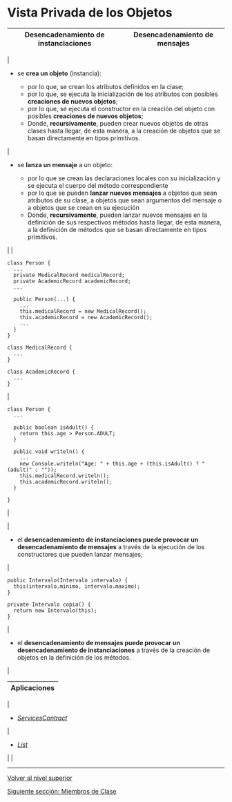 # Vista Privada de los Objetos






| **Desencadenamiento de instanciaciones** | **Desencadenamiento de mensajes** |
| --- | --- |
| 
* se **crea un objeto** (instancia):


	+ por lo que, se crean los atributos definidos en la clase;
	+ por lo que, se ejecuta la inicialización de los atributos con posibles **creaciones de nuevos objetos**;
	+ por lo que, se ejecuta el constructor en la creación del objeto con posibles **creaciones de nuevos objetos**;
	+ Donde, **recursivamente**, pueden crear nuevos objetos de otras clases hasta llegar, de esta manera, a la creación de objetos que se basan directamente en tipos primitivos.



 | 
* se **lanza un mensaje** a un objeto:


	+ por lo que se crean las declaraciones locales con su inicialización y se ejecuta el cuerpo del método correspondiente
	+ por lo que se pueden **lanzar nuevos mensajes** a objetos que sean atributos de su clase, a objetos que sean argumentos del mensaje o a objetos que se crean en su ejecución
	+ Donde, **recursivamente**, pueden lanzar nuevos mensajes en la definición de sus respectivos métodos hasta llegar, de esta
	manera, a la definición de métodos que se basan directamente en tipos primitivos.



 |
| 


```
class Person {
  ...
  private MedicalRecord medicalRecord;
  private AcademicRecord academicRecord;
  ...

  public Person(...) {
    ...
    this.medicalRecord = new MedicalRecord();
    this.academicRecord = new AcademicRecord();
    ...
  }
}

class MedicalRecord {
  ...
}

class AcademicRecord {
  ...
}
```


 | 


```
class Person {
  ...

  public boolean isAdult() {
    return this.age > Person.ADULT;
  }

  public void writeln() {
    ...
    new Console.writeln("Age: " + this.age + (this.isAdult() ? " (adult)" : ""));
    this.medicalRecord.writeln();
    this.academicRecord.writeln();
  }

}
```


 |








| 
* el **desencadenamiento de instanciaciones puede provocar un desencadenamiento de mensajes** a través de la ejecución de los constructores que pueden lanzar mensajes;


 | 


```
public Intervalo(Intervalo intervalo) {
  this(intervalo.minimo, intervalo.maximo);
}

private Intervalo copia() {
  return new Intervalo(this);
}
```


 | 
* el **desencadenamiento de mensajes puede provocar un desencadenamiento de instanciaciones** a través de la creación de objetos en la definición de los métodos.


 |








| **Aplicaciones** |
| --- |
| 
* [*ServicesContract*](https://github.com/USantaTecla-tech-java/src/tree/cdf6862fac6b5bc6bba3652b857050a11c2efada/src/main/java/es/usantatecla/aX_managers/services/a1_classes)


 | 
* [*List*](https://github.com/USantaTecla-tech-java/src/tree/main/src/main/java/es/usantatecla/aX_listas/a1_basic/a0_classes)


 |  |


---

[Volver al nivel superior](../README.md)

[Siguiente sección: Miembros de Clase](../u5classMembers/README.md)
